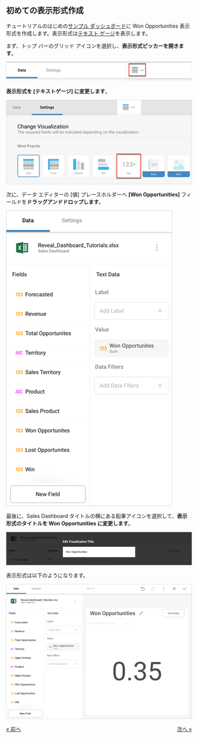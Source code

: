 ## 初めての表示形式作成
 

チュートリアルのはじめの[サンプル ダッシュボード](sales-dashboard-tutorial.md)に Won Opportunities 表示形式を作成します。表示形式は[テキスト ゲージ](~/en/data-visualizations/gauge-views.html#text-gauge)を表示します。

まず、トップ バーのグリッド アイコンを選択し、**表示形式ピッカーを開きます**。

![VisualizationsMenu\_All](images/VisualizationsMenu_All.png)

**表示形式を [テキストゲージ] に変更します**。

![SelectTextGauge\_All](images/SelectTextGauge_All.png)

次に、データ エディターの [値] プレースホルダーへ **[Won Opportunities]** フィールドを**ドラッグアンドドロップします**。

![SalesFirstDragDrop\_All](images/SalesFirstDragDrop_All.png)

最後に、Sales Dashboard タイトルの横にある鉛筆アイコンを選択して、**表示形式のタイトルを Won Opportunities に変更します**。

![SalesWonOpportunitiesTitle\_All](images/SalesWonOpportunitiesTitle_All.png)

表示形式は以下のようになります。

![SalesFirstVisualizationSample\_All](images/SalesFirstVisualizationSample_All.png)


<style>
.previous {
    text-align: left
}

.next {
    float: right
}

</style>

<a href="sales-starting-creation-process.md" class="previous">&laquo; 前へ</a>
<a href="sales-applying-formatting-visualization.md" class="next">次へ &raquo;</a>
